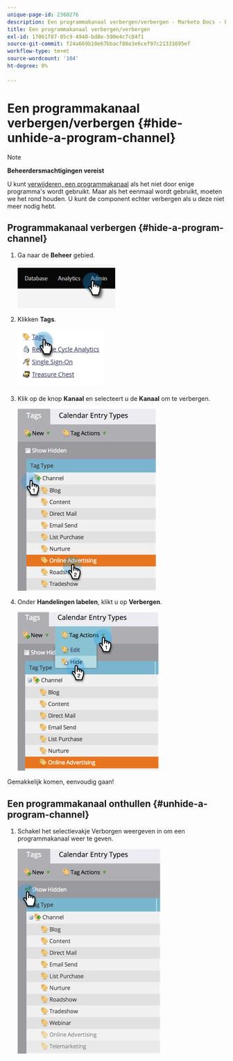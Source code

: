 ```yaml
---
unique-page-id: 2360276
description: Een programmakanaal verbergen/verbergen - Marketo Docs - Productdocumentatie
title: Een programmakanaal verbergen/verbergen
exl-id: 17061f87-85c9-4940-bd8e-590e4c7c04f1
source-git-commit: f24a669b10e67bbacf88e3e6cef97c21331695ef
workflow-type: tm+mt
source-wordcount: '104'
ht-degree: 0%

---
```


# Een programmakanaal verbergen/verbergen {#hide-unhide-a-program-channel}

>[!NOTE]
>
>**Beheerdersmachtigingen vereist**

U kunt [verwijderen, een programmakanaal](/help/marketo/product-docs/administration/tags/delete-a-program-channel.md) als het niet door enige programma&#39;s wordt gebruikt.  Maar als het eenmaal wordt gebruikt, moeten we het rond houden.  U kunt de component echter verbergen als u deze niet meer nodig hebt.

## Programmakanaal verbergen {#hide-a-program-channel}

1. Ga naar de **Beheer** gebied.

   ![](assets/hide-unhide-a-program-channel-1.png)

1. Klikken **Tags**.

   ![](assets/hide-unhide-a-program-channel-2.png)

1. Klik op de knop **Kanaal** en selecteert u de **Kanaal** om te verbergen.

   ![](assets/hide-unhide-a-program-channel-3.png)

1. Onder **Handelingen labelen**, klikt u op **Verbergen**.

   ![](assets/hide-unhide-a-program-channel-4.png)

Gemakkelijk komen, eenvoudig gaan!

## Een programmakanaal onthullen {#unhide-a-program-channel}

1. Schakel het selectievakje Verborgen weergeven in om een programmakanaal weer te geven.

   ![](assets/hide-unhide-a-program-channel-5.png)
